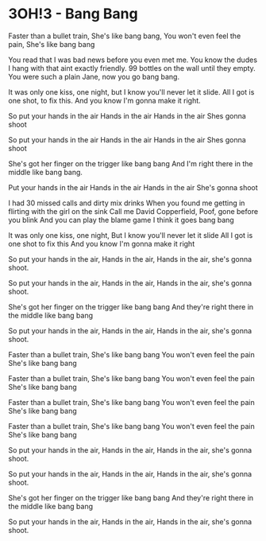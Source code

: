 # 3OH!3 - Bang Bang

Faster than a bullet train,
She's like bang bang,
You won't even feel the pain,
She's like bang bang

You read that I was bad news before you even met me.
You know the dudes I hang with that aint exactly friendly.
99 bottles on the wall until they empty.
You were such a plain Jane, now you go bang bang.

It was only one kiss, one night, but I know you'll never let it slide.
All I got is one shot, to fix this.
And you know I'm gonna make it right.

So put your hands in the air
Hands in the air
Hands in the air
Shes gonna shoot

So put your hands in the air
Hands in the air
Hands in the air
Shes gonna shoot

She's got her finger on the trigger like bang bang
And I'm right there in the middle like bang bang.

Put your hands in the air
Hands in the air
Hands in the air
She's gonna shoot

I had 30 missed calls and dirty mix drinks
When you found me getting in flirting with the girl on the sink
Call me David Copperfield,
Poof, gone before you blink
And you can play the blame game
I think it goes bang bang

It was only one kiss, one night,
But I know you'll never let it slide
All I got is one shot to fix this
And you know I'm gonna make it right

So put your hands in the air,
Hands in the air,
Hands in the air,
she's gonna shoot.

So put your hands in the air,
Hands in the air,
Hands in the air,
she's gonna shoot.

She's got her finger on the trigger like bang bang
And they're right there in the middle like bang bang

So put your hands in the air,
Hands in the air,
Hands in the air,
she's gonna shoot.

Faster than a bullet train,
She's like bang bang
You won't even feel the pain
She's like bang bang

Faster than a bullet train,
She's like bang bang
You won't even feel the pain
She's like bang bang

Faster than a bullet train,
She's like bang bang
You won't even feel the pain
She's like bang bang

Faster than a bullet train,
She's like bang bang
You won't even feel the pain
She's like bang bang

So put your hands in the air,
Hands in the air,
Hands in the air,
she's gonna shoot.

So put your hands in the air,
Hands in the air,
Hands in the air,
she's gonna shoot.

She's got her finger on the trigger like bang bang
And they're right there in the middle like bang bang

So put your hands in the air,
Hands in the air,
Hands in the air,
she's gonna shoot.
